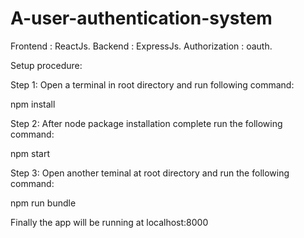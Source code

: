 # A-user-authentication-system
Frontend : ReactJs.
Backend : ExpressJs.
Authorization : oauth.



Setup procedure:

Step 1:
Open a terminal in root directory and run following command:

npm install

Step 2:
After node package installation complete run the following command:

npm start

Step 3: 
Open another teminal at root directory and run the following command:

npm run bundle

Finally the app will be running at localhost:8000

